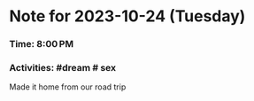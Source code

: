 # Note for 2023-10-24 (Tuesday)
### Time: 8:00 PM
### Activities: #dream  # sex

Made it home from our road trip
